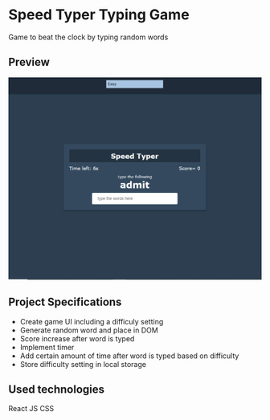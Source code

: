 # Speed Typer Typing Game

Game to beat the clock by typing random words

## Preview

![image](/speed-typer.PNG)


## Project Specifications

- Create game UI including a difficuly setting
- Generate random word and place in DOM
- Score increase after word is typed
- Implement timer
- Add certain amount of time after word is typed based on difficulty
- Store difficulty setting in local storage

## Used technologies
React JS
CSS
